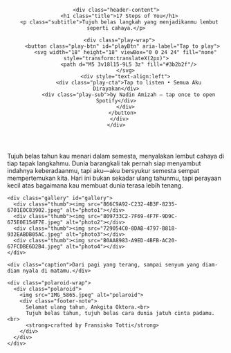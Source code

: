 <!doctype html>
<html lang="id">
<head>
<meta charset="utf-8" />
<meta name="viewport" content="width=device-width,initial-scale=1" />
<title>17 Steps of You — Fransisko for Ankgita</title>
<link href="https://fonts.googleapis.com/css2?family=Playfair+Display:wght@400;600;700&family=Montserrat:wght@300;400;600&display=swap" rel="stylesheet">
<style>
:root {
  --bg:#fffaf9;
  --card:#ffffff;
  --accent:#f7c8d9;
  --muted:#7a6f78;
  --text:#2b2b2b;
}

* { box-sizing: border-box; }

html, body {
  height: 100%;
  margin: 0;
  font-family: 'Montserrat', sans-serif;
  background: linear-gradient(180deg, #fffaf9 0%, #fff 100%);
  color: var(--text);
  display: flex;
  align-items: center;
  justify-content: center;
  padding: 20px;
}

.container {
  width: 100%;
  max-width: 980px;
  background: var(--card);
  border-radius: 20px;
  box-shadow: 0 18px 40px rgba(30,20,40,0.06);
  overflow: hidden;
}

/* Hero section */
.hero {
  position: relative;
  min-height: 420px;
  display: flex;
  align-items: center;
  justify-content: center;
  padding: 36px;
  background: linear-gradient(180deg, rgba(255,255,255,0.6), rgba(255,250,250,0.6));
}

.hero-bg {
  position: absolute;
  inset: 0;
  background-size: cover;
  background-position: center;
  filter: brightness(0.9) saturate(0.95);
  transition: opacity .8s ease;
  will-change: opacity;
}

.hero-overlay {
  position: absolute;
  inset: 0;
  background: linear-gradient(180deg, rgba(247,200,217,0.18), rgba(255,250,250,0.12));
  mix-blend-mode: soft-light;
  pointer-events: none;
}

.header-content {
  position: relative;
  z-index: 3;
  text-align: center;
  max-width: 78%;
}

.title {
  font-family: 'Playfair Display', serif;
  font-size: 34px;
  margin: 0;
  color: #3d2f36;
}

.subtitle {
  margin: 8px 0 18px 0;
  color: var(--muted);
  font-style: italic;
  font-size: 15px;
}

.play-wrap { display: flex; gap: 12px; align-items: center; justify-content: center; margin-top: 8px; }

.play-btn {
  background: linear-gradient(180deg, #fffbfd, var(--accent));
  border: 1px solid rgba(200,160,180,0.18);
  padding: 12px 16px;
  border-radius: 999px;
  cursor: pointer;
  box-shadow: 0 8px 20px rgba(155,124,168,0.06);
  font-weight: 600;
  display: inline-flex;
  gap: 10px;
  align-items: center;
  transition: transform .18s ease, box-shadow .18s ease;
}

.play-btn:active { transform: translateY(2px); }

.play-cta { font-size: 14px; color: #3c2b2f; }
.play-sub { font-size: 12px; color: var(--muted); opacity: 0.9; }

/* Content */
.content {
  padding: 28px;
  display: none;
  flex-direction: column;
  gap: 28px;
  align-items: flex-start;
}

.poem {
  max-width: 720px;
  margin: 14px auto 6px auto;
  font-size: 16px;
  line-height: 1.7;
  color: #3b2f34;
  min-height: 84px;
  opacity: 0;
  transform: translateY(6px);
  transition: opacity .6s ease, transform .6s ease;
  white-space: pre-line;
}

.gallery {
  display: flex;
  gap: 16px;
  align-items: center;
  justify-content: center;
  flex-wrap: wrap;
}

.thumb {
  width: 220px;
  height: 150px;
  border-radius: 12px;
  overflow: hidden;
  box-shadow: 0 10px 30px rgba(30,20,40,0.06);
  background: #eee;
  display: flex;
  align-items: center;
  justify-content: center;
  transition: transform .6s cubic-bezier(.2,.9,.3,1), opacity .6s;
}

.thumb img { width: 100%; height: 100%; object-fit: cover; display: block; }

.caption {
  color: var(--muted);
  font-size: 14px;
  text-align: center;
  margin-top: 8px;
}

.polaroid-wrap { display: flex; gap: 12px; align-items: center; justify-content: center; margin-top: 18px; }

.polaroid {
  width: 260px;
  border-radius: 12px;
  overflow: hidden;
  background: #fff;
  padding: 12px;
  box-shadow: 0 16px 40px rgba(30,20,40,0.07);
  text-align: center;
}

.polaroid img {
  width: 100%;
  height: 180px;
  object-fit: cover;
  display: block;
  border-radius: 8px;
}

.footer-note { font-size: 13px; color: var(--muted); margin-top: 10px; text-align: center; }

@media (max-width:720px) {
  .title { font-size: 26px; }
  .thumb { width: 48%; height: 140px; }
  .polaroid { width: 95%; }
}

.fade-in { animation: fadeUp .8s ease forwards; }
@keyframes fadeUp { to { opacity: 1; transform: none; } }
</style>
</head>

<body>
<div class="container" role="main" aria-label="17 Steps of You">
  <header class="hero" id="hero">
    <div class="hero-bg" id="heroBg" style="background-image:url('IMG_5865.jpeg');"></div>
    <div class="hero-overlay"></div>

    <div class="header-content">
      <h1 class="title">17 Steps of You</h1>
      <p class="subtitle">Tujuh belas langkah yang menjadikanmu lembut seperti cahaya.</p>

      <div class="play-wrap">
        <button class="play-btn" id="playBtn" aria-label="Tap to play">
          <svg width="18" height="18" viewBox="0 0 24 24" fill="none" style="transform:translateX(2px)">
            <path d="M5 3v18l15-9L5 3z" fill="#3b2b2f"/>
          </svg>
          <div style="text-align:left">
            <div class="play-cta">Tap to listen • Semua Aku Dirayakan</div>
            <div class="play-sub">by Nadin Amizah — tap once to open Spotify</div>
          </div>
        </button>
      </div>
    </div>
  </header>

  <section class="content" id="content">
    <div class="poem" id="poem">
Tujuh belas tahun kau menari dalam semesta,
menyalakan lembut cahaya di tiap tapak langkahmu.
Dunia barangkali tak pernah siap menyambut indahnya keberadaanmu,
tapi aku—aku bersyukur semesta sempat mempertemukan kita.
Hari ini bukan sekadar ulang tahunmu,
tapi perayaan kecil atas bagaimana kau membuat dunia terasa lebih tenang.
    </div>

    <div class="gallery" id="gallery">
      <div class="thumb"><img src="866C9A92-C232-4B3F-8235-6701E0C83902.jpeg" alt="photo1"></div>
      <div class="thumb"><img src="809733C2-7F69-4F7F-9D9C-675E0E154F7E.jpeg" alt="photo2"></div>
      <div class="thumb"><img src="729054C0-8DAB-4797-B818-932EABDB05AC.jpeg" alt="photo3"></div>
      <div class="thumb"><img src="B0AA8983-A9ED-4BFB-AC20-67FCDBE6D2B4.jpeg" alt="photo4"></div>
    </div>

    <div class="caption">Dari pagi yang terang, sampai senyum yang diam-diam nyala di matamu.</div>

    <div class="polaroid-wrap">
      <div class="polaroid">
        <img src="IMG_5865.jpeg" alt="polaroid">
        <div class="footer-note">
          Selamat ulang tahun, Ankgita Oktora.<br>
          Tujuh belas tahun, tujuh belas cara dunia jatuh cinta padamu.<br>
          <strong>crafted by Fransisko Totti</strong>
        </div>
      </div>
    </div>
  </section>
</div>

<script>
const spotifyLink = "https://open.spotify.com/track/2x3vwXWuecPrRqgEUuSUJA?si=TtoMd6lsQWqItG8DqSEEcA";

const playBtn = document.getElementById('playBtn');
const content = document.getElementById('content');
const poem = document.getElementById('poem');
const heroBg = document.getElementById('heroBg');
const gallery = document.getElementById('gallery');

playBtn.addEventListener('click', (e) => {
  e.preventDefault();

  // 1️⃣ Buka Spotify di tab baru (gesture valid)
  const newTab = window.open(spotifyLink, '_blank');

  // 2️⃣ Setelah itu tampilkan konten dengan animasi
  setTimeout(() => {
    content.style.display = 'flex';
    poem.classList.add('fade-in');

    const thumbs = Array.from(gallery.querySelectorAll('.thumb'));
    thumbs.forEach((t, i) => {
      t.style.opacity = 0;
      t.style.transform = 'translateY(8px)';
      setTimeout(() => {
        t.style.opacity = 1;
        t.style.transform = 'none';
        t.style.transition = 'all .7s cubic-bezier(.2,.9,.3,1)';
      }, 400 + i * 200);
    });

    heroBg.style.opacity = 0.24;
  }, 400);
});

// Aksesibilitas
playBtn.addEventListener('keyup', (e) => {
  if (e.key === 'Enter') playBtn.click();
});
</script>

</body>
</html>
